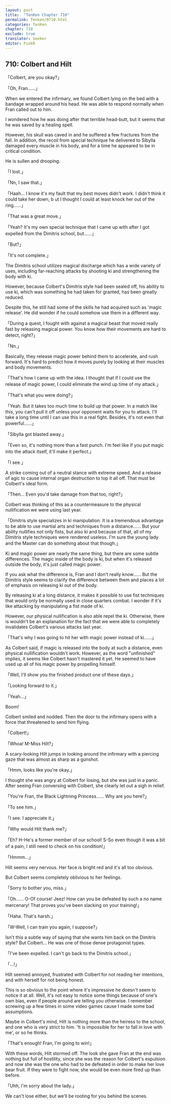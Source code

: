 ```yaml
---
layout: post
title:  "TenKen Chapter 710"
permalink: Tenken/0710.html
categories: TenKen
chapter: 710
exclude: true
translator: Seeker
editor: PinkR
---
```

<h2 id="ch710">710: Colbert and Hilt</h2>

<p>「Colbert, are you okay?」</p>
<p>「Oh, Fran……」</p>

<p>When we entered the infirmary, we found Colbert lying on the bed with a bandage wrapped around his head.
  He was able to respond normally when Fran called out to him.</p>

<p>I wondered how he was doing after that terrible head-butt, but it seems that he was saved by a healing spell.</p>

<p>However, his skull was caved in and he suffered a few fractures from the fall. 
  In addition, the recoil from special technique he delivered to Sibylla damaged every muscle in his body, and for a time he appeared to be in critical condition.</p>

<p>He is sullen and drooping.</p>

<p>「I lost.」</p>
<p>「Nn, I saw that.」</p>
<p>「Haah... I know it's my fault that my best moves didn't work. I didn't think it could take her down, b
  ut I thought I could at least knock her out of the ring……」</p>
<p>「That was a great move.」</p>
<p>「Yeah? It's my own special technique that I came up with after I got expelled from the Dimitris school, but……」</p>
<p>「But?」</p>
<p>「It's not complete.」</p>

<p> The Dimitris school utilizes magical discharge which has a wide variety of uses, including far-reaching attacks by shooting ki and strengthening the body with ki.</p>

<p>However, because Colbert's Dimitris style had been sealed off, his ability to use ki, which was something he had taken for granted, has been greatly reduced.</p>

<p>Despite this, he still had some of the skills he had acquired such as 'magic release'. He did wonder if he could somehow use them in a different way.</p>

<p>「During a quest, I fought with against a magical beast that moved really fast by releasing magical power. You know how their movements are hard to detect, right?」</p>
<p>「Nn.」</p>

<p>Basically, they release magic power behind them to accelerate, and rush forward. It's hard to predict how it moves purely by looking at their muscles and body movements.</p>

<p>「That's how I came up with the idea. I thought that if I could use the release of magic power, I could eliminate the wind up time of my attack.」</p>
<p>「That's what you were doing?」</p>
<p>「Yeah. But it takes too much time to build up that power. In a match like this, you can't pull it off unless your opponent waits for you to attack. 
  I'll take a long time until I can use this in a real fight. Besides, it's not even that powerful……」</p>
<p>「Sibylla got blasted away.」</p>
<p>「Even so, it's nothing more than a fast punch. I'm feel like if you put magic into the attack itself, it'll make it perfect.」</p>
<p>「I see.」</p>

<p>A strike coming out of a neutral stance with extreme speed. And a release of agic to cause internal organ destruction to top it all off. 
  That must be Colbert's ideal form.</p>

<p>「Then… Even you'd take damage from that too, right?」</p>

<p>Colbert was thinking of this as a countermeasure to the physical nullification we were using last year.</p>

<p>「Dimitris style specializes in ki manipulation. It is a tremendous advantage to be able to use martial arts and techniques from a distance…… 
  But your ability nullifies not only fists, but also ki and because of that, all of my Dimitris style techniques were rendered useless. 
  I'm sure the young lady and the Master can do something about that though.」</p>

<p>Ki and magic power are nearly the same thing, but there are some subtle differences. 
  The magic inside of the body is ki, but when it's released outside the body, it's just called magic power.</p>

<p>If you ask what the difference is, Fran and I don't really know…… 
  But the Dimitris style seems to clarify the difference between them and places a lot of emphasis on releasing ki out of the body.</p>

<p>By releasing ki at a long distance, it makes it possible to use fist techniques that would only be normally used in close quarters combat. 
  I wonder if it's like attacking by manipulating a fist made of ki.</p>

<p>However, our physical nullification is also able repel the ki. Otherwise, 
  there is wouldn't be an explanation for the fact that we were able to completely invalidates Colbert's various attacks last year.</p>

<p>「That's why I was going to hit her with magic power instead of ki……」</p>

<p>As Colbert said, if magic is released into the body at such a distance, even physical nullification wouldn't work. 
  However, as the word "unfinished" implies, it seems like Colbert hasn't mastered it yet. He seemed to have used up all of his magic power by propelling himself.</p>

<p>「Well, I'll show you the finished product one of these days.」</p>
<p>「Looking forward to it.」</p>
<p>「Yeah…」</p>

<p>Boom!</p>

<p>Colbert smiled and nodded. Then the door to the infirmary opens with a force that threatened to send him flying.</p>

<p>「Colbert!」</p>
<p>「Whoa! M-Miss Hilt?」</p>

<p>A scary-looking Hilt jumps in looking around the infirmary with a piercing gaze that was almost as sharp as a gunshot.</p>

<p>「Hmm, looks like you're okay.」</p>

<p>I thought she was angry at Colbert for losing, but she was just in a panic. After seeing Fran conversing with Colbert, 
  she clearly let out a sigh in relief.</p>

<p>「You're Fran, the Black Lightning Princess…… Why are you here?」</p>
<p>「To see him.」</p>
<p>「I see. I appreciate it.」</p>
<p>「Why would Hilt thank me?」</p>
<p>「Eh? H-He's a former member of our school! S-So even though it was a bit of a pain, I still need to check on his condition!」</p>
<p>「Hmmm…」</p>

<p>Hilt seems very nervous. Her face is bright red and it's all too obvious.</p>

<p>But Colbert seems completely oblivious to her feelings.</p>

<p>「Sorry to bother you, miss.」</p>
<p>「Oh…… O-Of course! Jeez! How can you be defeated by such a no name mercenary! That proves you've been slacking on your training!」</p>
<p>「Haha. That's harsh.」</p>
<p>「W-Well, I can train you again, I suppose?」</p>

<p>Isn't this a subtle way of saying that she wants him back on the Dimitris style? But Colbert... He was one of those dense protagonist types.</p>

<p>「I've been expelled. I can't go back to the Dimitris school.」</p>
<p>「…!」</p>

<p>Hilt seemed annoyed, frustrated with Colbert for not reading her intentions, and with herself for not being honest.</p>

<p>This is so obvious to the point where it's impressive he doesn't seem to notice it at all. 
  Well, it's not easy to notice some things because of one's own bias, even if people around are telling you otherwise. 
  I remember screwing up a few times in some video games cause I made some bad assumptions.</p>

<p>Maybe in Colbert's mind, Hilt is nothing more than the heiress to the school, and one who is very strict to him. 
  'It is impossible for her to fall in love with me', or so he thinks.</p>

<p>「That's enough! Fran, I'm going to win!」</p>

<p>With these words, Hilt stormed off. The look she gave Fran at the end was nothing but full of hostility, 
  since she was the reason for Colbert's expulsion and now she was the one who had to be defeated in order to make her love bear fruit. 
  If they were to fight now, she would be even more fired up than before.</p>

<p>「Uhh, I'm sorry about the lady.」</p>

<p>We can't lose either, but we'll be rooting for you behind the scenes.</p>



